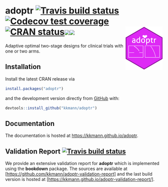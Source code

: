 





# adoptr [![Travis build status](https://travis-ci.org/kkmann/adoptr.svg?branch=master)](https://travis-ci.org/kkmann/adoptr)[![Codecov test coverage](https://codecov.io/gh/kkmann/adoptr/branch/master/graph/badge.svg)](https://codecov.io/gh/kkmann/adoptr?branch=master)[![CRAN status](https://www.r-pkg.org/badges/version/adoptr)](https://cran.r-project.org/package=adoptr)[![](http://cranlogs.r-pkg.org/badges/last-month/adoptr?color=green)](https://cran.r-project.org/package=adoptr)[![](http://cranlogs.r-pkg.org/badges/grand-total/adoptr?color=green)](https://cran.r-project.org/package=adoptr)<a href='https://github.com/kkmann/adoptr'><img src='man/figures/logo.png' align="right" height="139" /></a>


Adaptive optimal two-stage designs for clinical trials with one or two arms.



## Installation

Install the latest CRAN release via

```r
install.packages("adoptr")
```

and the development version directly from [GitHub](https://github.com/) with:

```r
devtools::install_github("kkmann/adoptr")
```



## Documentation

The documentation is hosted at https://kkmann.github.io/adoptr.



## Validation Report [![Travis build status](https://travis-ci.com/kkmann/adoptrvalidation-report.svg?branch=master)](https://travis-ci.org/kkmann/adoptrvalidation-report)

We provide an extensive validation report for **adoptr** which is implemented 
using the **bookdown** package.
The sources are available at [https://github.com/kkmann/adoptr-validation-report] and
the last build version is hosted at [https://kkmann.github.io/adoptr-validation-report/].

